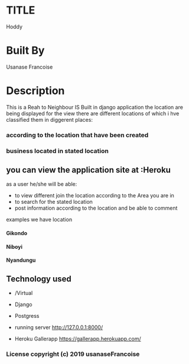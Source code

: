# TITLE

Hoddy
# Built By
 Usanase Francoise
# Description 

This is a Reah to Neighbour  IS Built in django application  the location are being displayed for the view
there are different locations of which i hve classified them in diggerent places:

### according to the location that have been created
### business located in stated location

## you can view the application site at :Heroku

as a user he/she will be able:
- to view different join the location according to the Area you are in
- to search for the stated location
- post information according to the location and be able to comment

 examples we have location 
 
#### Gikondo
#### Niboyi
#### Nyandungu
        
        
## Technology used

- /Virtual
- Django
- Postgress

- running server http://127.0.0.1:8000/
- Heroku Gallerapp https://gallerapp.herokuapp.com/

### License copyright (c) 2019 usanaseFrancoise
